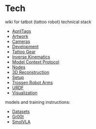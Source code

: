 # Tech

wiki for tatbot (tattoo robot) technical stack

- [AprilTags](wiki/apriltags.md)
- [Artwork](wiki/artwork.md)
- [Cameras](wiki/cameras.md)
- [Development](wiki/dev.md)
- [Tattoo Gear](wiki/gear.md)
- [Inverse Kinematics](wiki/kinematics.md)
- [Model Context Protocol](wiki/mcp.md)
- [Nodes](wiki/nodes.md)
- [3D Reconstruction](wiki/recon.md)
- [Setup](wiki/setup.md)
- [Trossen Robot Arms](wiki/trossen.md)
- [URDF](wiki/urdf.md)
- [Visualization](wiki/viz.md)

models and training instructions:

- [Datasets](wiki/models/data.md)
- [Gr00t](wiki/models/gr00t.md)
- [SmolVLA](wiki/models/smolvla.md)

